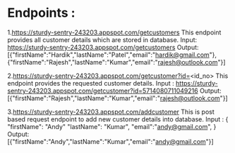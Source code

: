 # Endpoints :
1.https://sturdy-sentry-243203.appspot.com/getcustomers
This endpoint provides all customer details which are stored in database.
Input:
https://sturdy-sentry-243203.appspot.com/getcustomers
Output:
[{"firstName":"Hardik","lastName":"Patel","email":"hardik@gmail.com"},{"firstName":"Rajesh","lastName":"Kumar","email":"rajesh@outlook.com"}]


2.https://sturdy-sentry-243203.appspot.com/getcustomer?id=<id_no>
This endpoint provides the requested customer details.
Input :
https://sturdy-sentry-243203.appspot.com/getcustomer?id=5714080711049216
Output:
[{"firstName":"Rajesh","lastName":"Kumar","email":"rajesh@outlook.com"}]


3.https://sturdy-sentry-243203.appspot.com/addcustomer
This is post based request endpoint to add new customer details into database.
Input : 
 {
  "firstName": "Andy"
  "lastName": "Kumar",
  "email":"andy@gmail.com",
 }
Output:
[{"firstName":"Andy","lastName":"Kumar","email":"andy@gmail.com"}]

